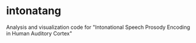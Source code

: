 # intonatang

Analysis and visualization code for "Intonational Speech Prosody Encoding in Human Auditory Cortex"
